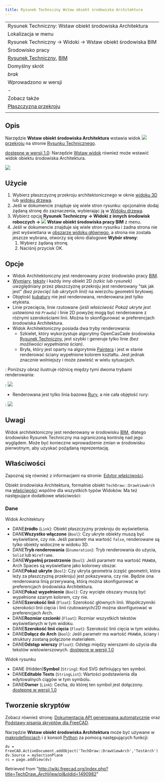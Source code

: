 ```yaml
---
title: Rysunek Techniczny Wstaw obiekt środowiska Architektura
---
```

|  |
| --- |
| Rysunek Techniczny: Wstaw obiekt środowiska Architektura |
| Lokalizacja w menu |
| Rysunek Techniczny → Widoki → Wstaw obiekt środowiska BIM |
| Środowisko pracy |
| [Rysunek Techniczny](/TechDraw_Workbench/pl "TechDraw Workbench/pl"), [BIM](/BIM_Workbench/pl "BIM Workbench/pl") |
| Domyślny skrót |
| *brak* |
| Wprowadzono w wersji |
| - |
| Zobacz także |
| [Płaszczyzna przekroju](/Arch_SectionPlane/pl "Arch SectionPlane/pl") |
|  |

## Opis

Narzędzie **Wstaw obiekt środowiska Architektura** wstawia widok ![](/images/Arch_SectionPlane.svg) [przekroju](/Arch_SectionPlane/pl "Arch SectionPlane/pl") na stronie [Rysunku Technicznego](/TechDraw_PageDefault/pl "TechDraw PageDefault/pl").

[dostępne w wersji 1.0](/Release_notes_1.0/pl "Release notes 1.0/pl"): Narzędzie [Wstaw widok](/TechDraw_View/pl "TechDraw View/pl") również może wstawić widok obiektu środowiska Architektura.

![](/images/TechDraw_Arch_example.jpg)

## Użycie

1. Wybierz płaszczyznę przekroju architektonicznego w oknie [widoku 3D](/3D_view/pl "3D view/pl") lub [widoku drzewa](/Tree_view/pl "Tree view/pl").
2. Jeśli w dokumencie znajduje się wiele stron rysunku: opcjonalnie dodaj żądaną stronę do zaznaczenia, wybierając ją w [Widoku drzewa](/Tree_view/pl "Tree view/pl").
3. Wybierz opcję **Rysunek Techniczny → Widoki z innych środowisk roboczych → ![](/images/TechDraw_ArchView.svg) Wstaw obiekt środowiska pracy BIM** z menu.
4. Jeśli w dokumencie znajduje się wiele stron rysunku i żadna strona nie jest wyświetlana w [obszarze widoku głównego](/Main_view_area/pl "Main view area/pl"), a strona nie została jeszcze wybrana, otworzy się okno dialogowe **Wybór strony**:
   1. Wybierz żądaną stronę.
   2. Naciśnij przycisk OK.

## Opcje

* Widok Architektoniczny jest renderowany przez środowisko pracy [BIM](/BIM_Workbench/pl "BIM Workbench/pl").
* [Wymiary](/Draft_Snap_Dimensions/pl "Draft Snap Dimensions/pl"), [teksty](/Draft_Text/pl "Draft Text/pl") i każdy inny obiekt 2D *(szkic lub rysunek)* uwzględniany przez płaszczyznę przekroju jest renderowany "tak jak jest" *(bez przecięć lub ukrytych linii)* na wierzchu geometrii bryłowej.
* Objętość [kubatury](/Arch_Space/pl "Arch Space/pl") nie jest renderowana, renderowana jest tylko etykieta.
* Linie przecięcia, linie rzutowane *(jeśli właściwość Pokaż ukryte jest ustawiona na `Prawda`)* i linie 2D powyżej mogą być renderowane z różnymi szerokościami linii. Można to skonfigurować w preferencjach środowiska Architektura.
* Widok Architektoniczny posiada dwa tryby renderowania:
  + Szkielet, który wykorzystuje algorytmy OpenCasCade środowiska [Rysunek Techniczny](/TechDraw_Workbench/pl "TechDraw Workbench/pl"), jest szybki i generuje tylko linie *(bez możliwości wypełniania ścian)*.
  + Bryła, który jest oparty na algorytmie [Paintera](https://en.wikipedia.org/wiki/Painter%27s_algorithm) i jest w stanie renderować ściany wypełnione kolorem kształtu. Jest jednak znacznie wolniejszy i może zawieść w wielu sytuacjach.

:   Poniższy obraz ilustruje różnicę między tymi dwoma trybami renderowania:

:   ![](/images/TechDraw_Arch_rendering.jpg)

* Renderowana jest tylko linia bazowa [Rury](/Arch_Pipe/pl "Arch Pipe/pl"), a nie cała objętość rury:

:   ![](/images/TechDraw_Arch_piping.jpg)

## Uwagi

Widok architektoniczny jest renderowany w środowisku [BIM](/BIM_Workbench/pl "BIM Workbench/pl"), dlatego środowisko Rysunek Techniczny ma ograniczoną kontrolę nad jego wyglądem. Może być konieczne wprowadzenie zmian w środowisku pierwotnym, aby uzyskać pożądaną reprezentację.

## Właściwości

Zapoznaj się również z informacjami na stronie: [Edytor właściwości](/Property_editor/pl "Property editor/pl").

Obiekt środowiska Architektura, formalnie obiekt `TechDraw::DrawViewArch` ma [właściwości](/TechDraw_View/pl#Właściwości_-_Widok_części "TechDraw View/pl") wspólne dla wszystkich typów Widoków. Ma też następujące dodatkowe właściwości:

### Dane

Widok Architektury

* DANE**źródło** (`Link`): Obiekt płaszczyzny przekroju do wyświetlenia.
* DANE**Wszystko włączone** (`Bool`): Czy ukryte obiekty muszą być wyświetlane, czy nie. Jeśli parametr ma wartość `false`, renderowane są tylko obiekty widoczne w widoku 3D.
* DANE**Tryb renderowania** (`Enumeration`): Tryb renderowania do użycia, `Solid` lub `Wireframe`.
* DANE**Wypełnij przestrzenie** (`Bool`): Jeśli parametr ma wartość `PRAWDA`, Arch Spaces są wyświetlane jako kolorowy obszar.
* DANE**Pokaż ukryte** (`Bool`): Czy ukryta geometria (część geometrii, która leży za płaszczyzną przekroju) jest pokazywana, czy nie. Będzie ona renderowana linią przerywaną, którą można skonfigurować w preferencjach środowiska Architektura.
* DANE**Pokaż wypełnienie** (`Bool`): Czy wycięte obszary muszą być wypełnione szarym kolorem, czy nie.
* DANE**Szerokość linii** (`Float`): Szerokość głównych linii. Współczynniki szerokości linii cięcia i linii rzutowanych/2D można skonfigurować w preferencjach Arch.
* DANE**Rozmiar czcionki** (`Float`): Rozmiar wszystkich tekstów wyświetlanych w tym widoku.
* DANE**Szerokość linii cięcia** (`Float`): Szerokość linii cięcia w tym widoku.
* DANE**Dołącz do Arch** (`Bool`): Jeśli parametr ma wartość `PRAWDA`, ściany i struktury zostaną połączone materiałem.
* DANE**Odstęp wierszy** (`Float`): Odstęp między wierszami do użycia dla tekstów wielowierszowych. [dostępne w wersji 1.0](/Release_notes_1.0/pl "Release notes 1.0/pl")

Widok rysunku

* DANE (Hidden)**Symbol** (`String`): Kod SVG definiujący ten symbol.
* DANE**Editable Texts** (`StringList`): Wartości podstawienia dla edytowalnych ciągów w tym symbolu.
* DANE**Owner** (`Link`): Cecha, do której ten symbol jest dołączony. [dostępne w wersji 1.0](/Release_notes_1.0/pl "Release notes 1.0/pl")

## Tworzenie skryptów

Zobacz również stronę: [Dokumentacja API generowana automatycznie](https://freecad.github.io/SourceDoc/) oraz [Podstawy pisania skryptów dla FreeCAD](/FreeCAD_Scripting_Basics/pl "FreeCAD Scripting Basics/pl").

Narzędzie **Wstaw obiekt środowiska Architektura** może być używane w [makrodefinicjach](/Macros/pl "Macros/pl") i z konsoli [Python](/Python/pl "Python/pl") za pomocą następujących funkcji:

```
dv = FreeCAD.ActiveDocument.addObject('TechDraw::DrawViewArch','TestArch')
dv.Source = mySectionPlane
rc = page.addView(dv)

```

Retrieved from "<http://wiki.freecad.org/index.php?title=TechDraw_ArchView/pl&oldid=1490982>"